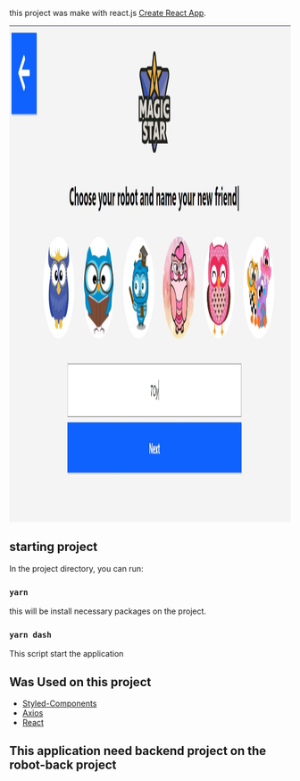 

this project was make with react.js [Create React App](https://github.com/facebook/create-react-app).
  <div align='center'>
    <img src="/src/Assets/6Front.jpg" width="1629" height="888"/>
 
  </div>
  
  
<!-- ABOUT THE PROJECT -->
  
## starting project

In the project directory, you can run:

### `yarn`

this will be install necessary packages on the project. 

### `yarn dash` 

This script start the application 

## Was Used on this project 

* [Styled-Components](https://styled-components.com/)
* [Axios](https://github.com/axios/axios)
* [React](https://react.dev/)


## This application need backend project on the robot-back project 


